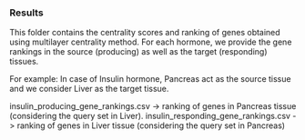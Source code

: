 ### Results
This folder contains the centrality scores and ranking of genes obtained using multilayer centrality method.
For each hormone, we provide the gene rankings in the source (producing) as well as the target (responding) tissues.

For example: In case of Insulin hormone, Pancreas act as the source tissue and we consider Liver as the target tissue.

insulin_producing_gene_rankings.csv -> ranking of genes in Pancreas tissue (considering the query set in Liver).
insulin_responding_gene_rankings.csv -> ranking of genes in Liver tissue (considering the query set in Pancreas)
